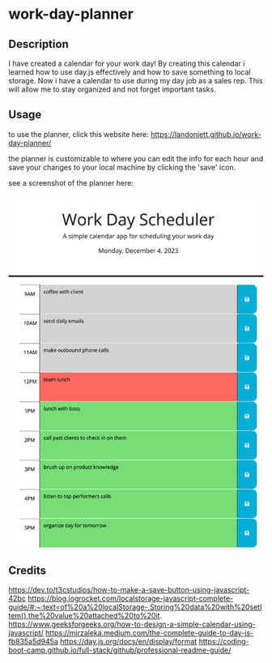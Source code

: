 # work-day-planner

## Description

I have created a calendar for your work day! By creating this calendar i learned how to use day.js effectively and how to save something to local storage. Now i have a calendar to use during my day job as a sales rep. This will allow me to stay organized and not forget important tasks. 


## Usage

to use the planner, click this website here: https://landonjett.github.io/work-day-planner/

the planner is customizable to where you can edit the info for each hour and save your changes to your local machine by clicking the 'save' icon. 

see a screenshot of the planner here: 

![work day planner screenshot](./Assets/_Users_landonjett_bootcamp_homework_odd_work-day-planner_Develop_index.html.png)

## Credits

https://dev.to/t3cstudios/how-to-make-a-save-button-using-javascript-42bc
https://blog.logrocket.com/localstorage-javascript-complete-guide/#:~:text=of%20a%20localStorage-,Storing%20data%20with%20setItem(),the%20value%20attached%20to%20it.
https://www.geeksforgeeks.org/how-to-design-a-simple-calendar-using-javascript/
https://mirzaleka.medium.com/the-complete-guide-to-day-js-fb835a5d945a
https://day.js.org/docs/en/display/format
https://coding-boot-camp.github.io/full-stack/github/professional-readme-guide/
